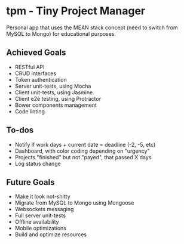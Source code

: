 # tpm - Tiny Project Manager

Personal app that uses the MEAN stack concept (need to switch from MySQL to Mongo) for educational purposes.

## Achieved Goals

* RESTful API
* CRUD interfaces
* Token authentication
* Server unit-tests, using Mocha
* Client unit-tests, using Jasmine
* Client e2e testing, using Protractor
* Bower components management
* Code linting

## To-dos

* Notify if work days + current date = deadline (-2, -5, etc)
* Dashboard, with color coding depending on "urgency"
* Projects "finished" but not "payed", that passed X days
* Log status change

## Future Goals

* Make it look not-shitty
* Migrate from MySQL to Mongo using Mongoose
* Websockets messaging
* Full server unit-tests
* Offline availability
* Mobile optimizations
* Build and optimize resources
